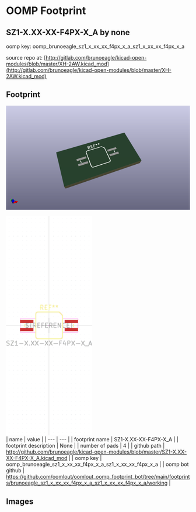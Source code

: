 # OOMP Footprint  
## SZ1-X.XX-XX-F4PX-X_A  by none  
  
oomp key: oomp_brunoeagle_sz1_x_xx_xx_f4px_x_a_sz1_x_xx_xx_f4px_x_a  
  
source repo at: [http://gitlab.com/brunoeagle/kicad-open-modules/blob/master/XH-2AW.kicad_mod](http://gitlab.com/brunoeagle/kicad-open-modules/blob/master/XH-2AW.kicad_mod)  
## Footprint  
  
[![working_kicad_pcb_3d.png](working_kicad_pcb_3d_600.png)](working_kicad_pcb_3d.png)  
  
[![working.png](working_600.png)](working.png)  
| name | value | 
| --- | --- | 
| footprint name | SZ1-X.XX-XX-F4PX-X_A | 
| footprint description | None | 
| number of pads | 4 | 
| github path | http://github.com/brunoeagle/kicad-open-modules/blob/master/SZ1-X.XX-XX-F4PX-X_A.kicad_mod | 
| oomp key | oomp_brunoeagle_sz1_x_xx_xx_f4px_x_a_sz1_x_xx_xx_f4px_x_a | 
| oomp bot github | https://github.com/oomlout/oomlout_oomp_footprint_bot/tree/main/footprints/brunoeagle_sz1_x_xx_xx_f4px_x_a_sz1_x_xx_xx_f4px_x_a/working | 
## Images  
